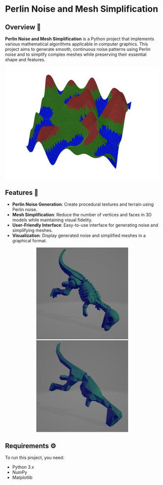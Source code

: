 # Perlin Noise and Mesh Simplification

## Overview 📖

**Perlin Noise and Mesh Simplification** is a Python project that implements various mathematical algorithms applicable in computer graphics. This project aims to generate smooth, continuous noise patterns using Perlin noise and to simplify complex meshes while preserving their essential shape and features.

<p align="center">
  <img src="pn.png" alt="Perlin Noise Screenshot" width="500" />
</p>

## Features 🌟

- **Perlin Noise Generation**: Create procedural textures and terrain using Perlin noise.
- **Mesh Simplification**: Reduce the number of vertices and faces in 3D models while maintaining visual fidelity.
- **User-Friendly Interface**: Easy-to-use interface for generating noise and simplifying meshes.
- **Visualization**: Display generated noise and simplified meshes in a graphical format.

<p align="center">
  <img src="m1.png" alt="Mesh 1 Screenshot" width="300" height="300" />
  <img src="m2.png" alt="Mesh 2 Screenshot" width="300" height="300" />
</p>

## Requirements ⚙️

To run this project, you need:

- Python 3.x
- NumPy
- Matplotlib
